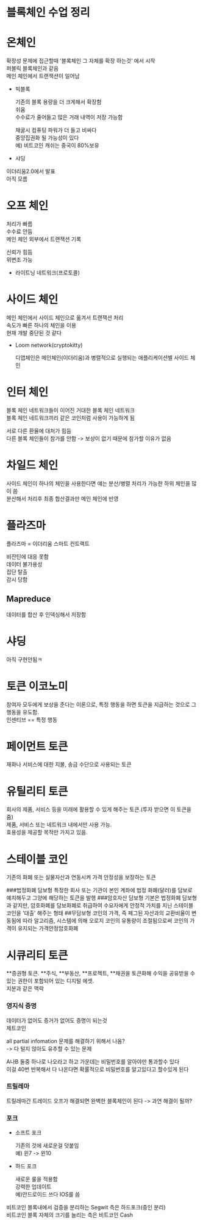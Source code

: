 # 블록체인 수업 정리

# 온체인
확장성 문제에 접근할때 ‘블록체인 그 자체를 확장 하는것’ 에서 시작  
퍼블릭 블록체인과 같음  
메인 체인에서 트랜잭션이 일어남  

- 빅블록

  기존의 블록 용량을 더 크게해서 확장함  
  쉬움  
  수수료가 줄어들고 많은 거래 내역이 저장 가능함  
  
  
  채굴시 컴퓨팅 파워가 더 들고 비싸다  
  중앙집권화 될 가능성이 있다  
  예) 비트코인 캐쉬는 중국이 80%보유  
 
 - 샤딩
 
  이더리움2.0에서 발표  
  아직 모름  
  
# 오프 체인
처리가 빠름  
수수료 안듬  
메인 체인 외부에서 트랜잭션 기록  

신뢰가 힘듬  
위변조 가능  

- 라이트닝 네트워크(프로토콜)

# 사이드 체인
메인 체인에서 사이드 체인으로 옮겨서 트랜잭션 처리  
속도가 빠른 하나의 체인을 이용  
현재 개발 중단된 것 같다  

- Loom network(cryptokitty)

  디앱체인은 메인체인(이더리움)과 병렬적으로 실행되는 애플리케이션별 사이드 체인
  
# 인터 체인
블록 체인 네트워크들이 이어진 거대한 블록 체인 네트워크  
블록 체인 네트워크끼리 같은 코인처럼 사용이 가능하게 됨  

서로 다른 환율에 대처가 힘듬  
다른 블록 체인들이 참가를 안함 -> 보상이 없기 때문에 참가할 이유가 없음  

# 차일드 체인
사이드 체인이 하나의 체인을 사용한다면 얘는 분산/병렬 처리가 가능한 하위 체인을 많이 씀  
분산해서 처리후 최종 합산결과만 메인 체인에 반영  

# 플라즈마
플라즈마 = 이더리움 스마트 컨트랙트  

비잔틴에 대응 못함  
데이터 불가용성  
집단 탈출  
감시 당함  
## Mapreduce
데이터를 합산 후 인덱싱해서 저장함  

# 샤딩
아직 구현안됨ㅋ  

# 토큰 이코노미
참여자 모두에게 보상을 준다는 이론으로, 특정 행동을 하면 토큰을 지급하는 것으로 그 행동을 유도함.  
인센티브 == 특정 행동

# 페이먼트 토큰
재화나 서비스에 대한 지불, 송금 수단으로 사용되는 토큰

# 유틸리티 토큰
회사의 제품, 서비스 등을 미래에 활용할 수 있게 해주는 토큰.(투자 받으면 이 토큰을 줌)  
제품, 서비스 또는 네트워크 내에서만 사용 가능.   
효용성을 제공할 목적만 가지고 있음.

# 스테이블 코인
기존의 화폐 또는 실물자산과 연동시켜 가격 안정성을 보장하는 토큰

###법정화폐 담보형
특정한 회사 또는 기관이 본인 계좌에 법정 화폐(달러)를 담보로 예치해두고 그양에 해당하는 토큰을 발행
###암호자산 담보형
기본은 법정화폐 담보형과 같지만, 암호화폐를 담보화폐로 취급하여 수요자에게 안정적 가치를 지닌 스테이블 코인을 '대출' 해주는 형태
##무담보형
코인의 가격, 즉 페그된 자산과의 교환비율이 변동됨에 따라 알고리즘, 시스템에 의해 오로지 코인의 유통량이 조절됨으로써 코인의 가격이 유지되는 가격안정암호화폐


# 시큐리티 토큰
**증권형 토큰. **주식, **부동산, **프로젝트, **채권을 토큰화해 수익을 공유받을 수 있는 권한이 포함되어 있는 디지털 에셋.  
지분과 같은 맥락


### 영지식 증명
데이터가 없어도 증거가 없어도 증명이 되는것  
제트코인  

all partial infomation 문제를 해결하기 위해서 나옴?  
-> 다 털지 않아도 유추할 수 있는 문제  

A나B 둘중 하나로 나오라고 하고 가운데는 비밀번호를 알아야만 통과할수 있다  
이걸 40번 반복해서 다 나온다면 확률적으로 비밀번호를 알고있다고 할수있게 된다  

### 트릴레마
트릴레마간 트레이드 오프가 해결되면 완벽한 블록체인이 된다 -> 과연 해결이 될까?  

### 포크
- 소프트 포크

  기존의 것에 새로운걸 덧붙임  
  예) 윈7 -> 윈10  
  
- 하드 포크

  새로운 룰을 적용함  
  강력한 업데이트  
  예)안드로이드 쓰다 IOS를 씀  
 
 비트코인 블록내에서 검증을 분리하는 Segwit 측은 하드포크(증인 분리)  
 비트코인 블록 자체의 크기를 늘리는 측은 비트코인 Cash  
